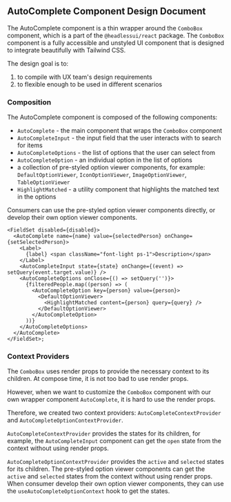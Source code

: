 
## AutoComplete Component Design Document

The AutoComplete component is a thin wrapper around the `ComboBox` component, which is a part of the `@headlessui/react` package. The `ComboBox` component is a fully accessible and unstyled UI component that is designed to integrate beautifully with Tailwind CSS.

The design goal is to:
1. to compile with UX team's design requirements
2. to flexible enough to be used in different scenarios

### Composition

The AutoComplete component is composed of the following components:
- `AutoComplete` - the main component that wraps the `ComboBox` component
- `AutoCompleteInput` - the input field that the user interacts with to search for items
- `AutoCompleteOptions` - the list of options that the user can select from
- `AutoCompleteOption` - an individual option in the list of options
- a collection of pre-styled option viewer components, for example: `DefaultOptionViewer`, `IconOptionViewer`, `ImageOptionViewer`, `TableOptionViewer`
- `HighlightMatched` - a utility component that highlights the matched text in the options

Consumers can use the pre-styled option viewer components directly, or develop their own option viewer components.

```tsx
<FieldSet disabled={disabled}>
  <AutoComplete name={name} value={selectedPerson} onChange={setSelectedPerson}>
    <Label>
      {label} <span className="font-light ps-1">Description</span>
    </Label>
    <AutoCompleteInput state={state} onChange={(event) => setQuery(event.target.value)} />
    <AutoCompleteOptions onClose={() => setQuery('')}>
      {filteredPeople.map((person) => (
        <AutoCompleteOption key={person} value={person}>
          <DefaultOptionViewer>
            <HighlightMatched content={person} query={query} />
          </DefaultOptionViewer>
        </AutoCompleteOption>
      ))}
    </AutoCompleteOptions>
  </AutoComplete>
</FieldSet>;
```

### Context Providers

The `ComboBox` uses render props to provide the necessary context to its children. At compose time, it is not too bad to use render props. 

However, when we want to customize the `ComboBox` component with our own wrapper component `AutoComplete`, it is hard to use the render props.

Therefore, we created two context providers: `AutoCompleteContextProvider` and `AutoCompleteOptionContextProvider`.

`AutoCompleteContextProvider` provides the states for its children, for example, the `AutoCompleteInput` component can get the `open` state from the context without using render props.

`AutoCompleteOptionContextProvider` provides the `active` and `selected` states for its children. The pre-styled option viewer components can get the `active` and `selected` states from the context without using render props. When consumer develop their own option viewer components, they can use the `useAutoCompleteOptionContext` hook to get the states.

